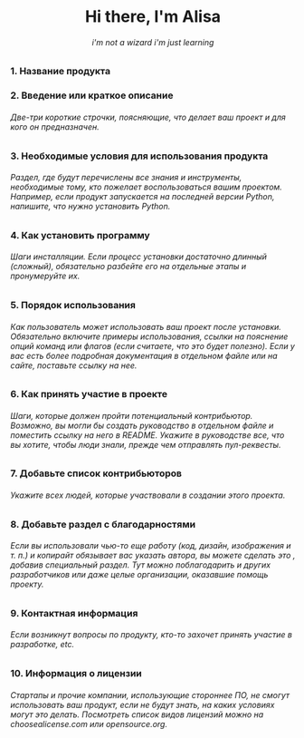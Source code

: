 <h1 align="center"> Hi there, I'm Alisa </h1>
<h6 align="center"> i'm not a wizard i'm just learning </h6>


### 1. Название продукта

### 2. Введение или краткое описание
###### Две-три короткие строчки, поясняющие, что делает ваш проект и для кого он предназначен.

### 3. Необходимые условия для использования продукта
###### Раздел, где будут перечислены все знания и инструменты, необходимые тому, кто пожелает воспользоваться вашим проектом. Например, если продукт запускается на последней версии Python, напишите, что нужно установить Python.

### 4. Как установить программу
###### Шаги инсталляции. Если процесс установки достаточно длинный (сложный), обязательно разбейте его на отдельные этапы и пронумеруйте их.

### 5. Порядок использования
###### Как пользователь может использовать ваш проект после установки. Обязательно включите примеры использования, ссылки на пояснение опций команд или флагов (если считаете, что это будет полезно). Если у вас есть более подробная документация в отдельном файле или на сайте, поставьте ссылку на нее.

### 6. Как принять участие в проекте
###### Шаги, которые должен пройти потенциальный контрибьютор. Возможно, вы могли бы создать руководство в отдельном файле и поместить ссылку на него в README. Укажите в руководстве все, что вы хотите, чтобы люди знали, прежде чем отправлять пул-реквесты.

### 7. Добавьте список контрибьюторов
###### Укажите всех людей, которые участвовали в создании этого проекта.

### 8. Добавьте раздел с благодарностями
###### Если вы использовали чью-то еще работу (код, дизайн, изображения и т. п.) и копирайт обязывает вас указать автора, вы можете сделать это , добавив специальный раздел. Тут можно поблагодарить и других разработчиков или даже целые организации, оказавшие помощь проекту.

### 9. Контактная информация
###### Если возникнут вопросы по продукту, кто-то захочет принять участие в разработке, etc.

### 10. Информация о лицензии
###### Стартапы и прочие компании, использующие стороннее ПО, не смогут использовать ваш продукт, если не будут знать, на каких условиях могут это делать. Посмотреть список видов лицензий можно на choosealicense.com или opensource.org.
